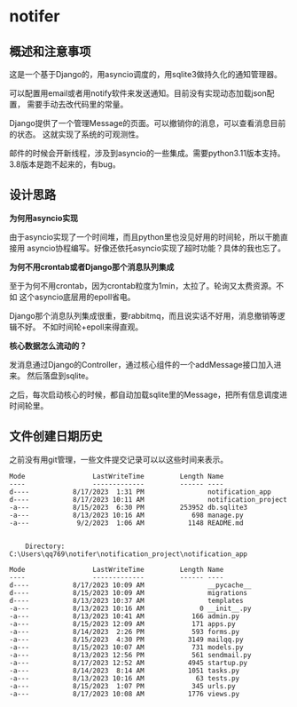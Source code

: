 # notifer

## 概述和注意事项

这是一个基于Django的，用asyncio调度的，用sqlite3做持久化的通知管理器。

可以配置用email或者用notify软件来发送通知。目前没有实现动态加载json配置，
需要手动去改代码里的常量。

Django提供了一个管理Message的页面。可以撤销你的消息，可以查看消息目前的状态。
这就实现了系统的可观测性。

邮件的时候会开新线程，涉及到asyncio的一些集成。需要python3.11版本支持。
3.8版本是跑不起来的，有bug。

## 设计思路

**为何用asyncio实现**

由于asyncio实现了一个时间堆，而且python里也没见好用的时间轮，所以干脆直接用
asyncio协程编写。好像还依托asyncio实现了超时功能？具体的我也忘了。

**为何不用crontab或者Django那个消息队列集成**

至于为何不用crontab，因为crontab粒度为1min，太拉了。轮询又太费资源。不如
这个asyncio底层用的epoll省电。

Django那个消息队列集成很重，要rabbitmq，而且说实话不好用，消息撤销等逻辑不好。
不如时间轮+epoll来得直观。

**核心数据怎么流动的？**

发消息通过Django的Controller，通过核心组件的一个addMessage接口加入进来。
然后落盘到sqlite。

之后，每次启动核心的时候，都自动加载sqlite里的Message，把所有信息调度进时间轮里。

## 文件创建日期历史

之前没有用git管理，一些文件提交记录可以以这些时间来表示。

```
Mode                 LastWriteTime         Length Name
----                 -------------         ------ ----
d----           8/17/2023  1:31 PM                notification_app
d----           8/17/2023 10:11 AM                notification_project
-a---           8/15/2023  6:30 PM         253952 db.sqlite3
-a---           8/13/2023 10:16 AM            698 manage.py
-a---            9/2/2023  1:06 AM           1148 README.md


    Directory: C:\Users\qq769\notifer\notification_project\notification_app

Mode                 LastWriteTime         Length Name
----                 -------------         ------ ----
d----           8/17/2023 10:09 AM                __pycache__
d----           8/15/2023 10:09 AM                migrations
d----           8/13/2023 10:37 AM                templates
-a---           8/13/2023 10:16 AM              0 __init__.py
-a---           8/13/2023 10:41 AM            166 admin.py
-a---           8/15/2023 12:09 AM            171 apps.py
-a---           8/14/2023  2:26 PM            593 forms.py
-a---           8/15/2023  4:30 PM           3149 mailqq.py
-a---           8/15/2023 10:07 AM            731 models.py
-a---           8/13/2023 12:56 PM            561 sendmail.py
-a---           8/17/2023 12:52 AM           4945 startup.py
-a---           8/14/2023  8:14 AM           1051 tasks.py
-a---           8/13/2023 10:16 AM             63 tests.py
-a---           8/15/2023  1:07 PM            345 urls.py
-a---           8/17/2023 10:08 AM           1776 views.py
```
